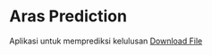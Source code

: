 # Aras Prediction

Aplikasi untuk memprediksi kelulusan
[Download File](https://oclab.github.io/aras-prediction/app.ipynb)
